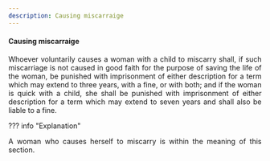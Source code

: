 ```yaml
---
description: Causing miscarraige
---
```


#### Causing miscarraige
<div style="text-align: justify">

Whoever voluntarily causes a woman with a child to miscarry shall, if such miscarriage is not caused in good faith for the purpose of saving the life of the woman, be punished with imprisonment of either description for a term which may extend to three years, with a fine, or with both; and if the woman is quick with a child, she shall be punished with imprisonment of either description for a term which may extend to seven years and shall also be liable to a fine.

</div>

??? info "Explanation"
    <div style="text-align: justify"> A woman who causes herself to miscarry is within the meaning of this section.
